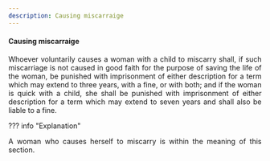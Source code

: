 ```yaml
---
description: Causing miscarraige
---
```


#### Causing miscarraige
<div style="text-align: justify">

Whoever voluntarily causes a woman with a child to miscarry shall, if such miscarriage is not caused in good faith for the purpose of saving the life of the woman, be punished with imprisonment of either description for a term which may extend to three years, with a fine, or with both; and if the woman is quick with a child, she shall be punished with imprisonment of either description for a term which may extend to seven years and shall also be liable to a fine.

</div>

??? info "Explanation"
    <div style="text-align: justify"> A woman who causes herself to miscarry is within the meaning of this section.
